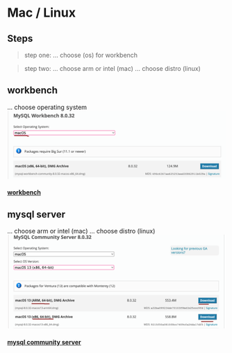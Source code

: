 
# Mac / Linux

## Steps

>	step one: 
>	... choose (os) for workbench

>
>	step two:
>	... choose arm or intel (mac)
>	... choose distro (linux)

## workbench
... choose operating system
![](../z/aharo24_122.png)
#### [workbench](https://dev.mysql.com/downloads/workbench/)

## mysql server
... choose arm or intel (mac)
... choose distro (linux)
![](../z/aharo24_121.png)

#### [mysql community server](https://dev.mysql.com/downloads/mysql/)








